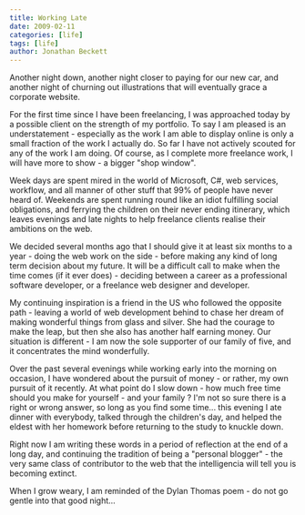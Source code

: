 ```yaml
---
title: Working Late
date: 2009-02-11
categories: [life]
tags: [life]
author: Jonathan Beckett
---
```


Another night down, another night closer to paying for our new car, and another night of churning out illustrations that will eventually grace a corporate website.

For the first time since I have been freelancing, I was approached today by a possible client on the strength of my portfolio. To say I am pleased is an understatement - especially as the work I am able to display online is only a small fraction of the work I actually do. So far I have not actively scouted for any of the work I am doing. Of course, as I complete more freelance work, I will have more to show - a bigger "shop window".

Week days are spent mired in the world of Microsoft, C#, web services, workflow, and all manner of other stuff that 99% of people have never heard of. Weekends are spent running round like an idiot fulfilling social obligations, and ferrying the children on their never ending itinerary, which leaves evenings and late nights to help freelance clients realise their ambitions on the web.

We decided several months ago that I should give it at least six months to a year - doing the web work on the side - before making any kind of long term decision about my future. It will be a difficult call to make when the time comes (if it ever does) - deciding between a career as a professional software developer, or a freelance web designer and developer.

My continuing inspiration is a friend in the US who followed the opposite path - leaving a world of web development behind to chase her dream of making wonderful things from glass and silver. She had the courage to make the leap, but then she also has another half earning money. Our situation is different - I am now the sole supporter of our family of five, and it concentrates the mind wonderfully.

Over the past several evenings while working early into the morning on occasion, I have wondered about the pursuit of money - or rather, my own pursuit of it recently. At what point do I slow down - how much free time should you make for yourself - and your family ? I'm not so sure there is a right or wrong answer, so long as you find some time... this evening I ate dinner with everybody, talked through the children's day, and helped the eldest with her homework before returning to the study to knuckle down.

Right now I am writing these words in a period of reflection at the end of a long day, and continuing the tradition of being a "personal blogger" - the very same class of contributor to the web that the intelligencia will tell you is becoming extinct.

When I grow weary, I am reminded of the Dylan Thomas poem - do not go gentle into that good night...